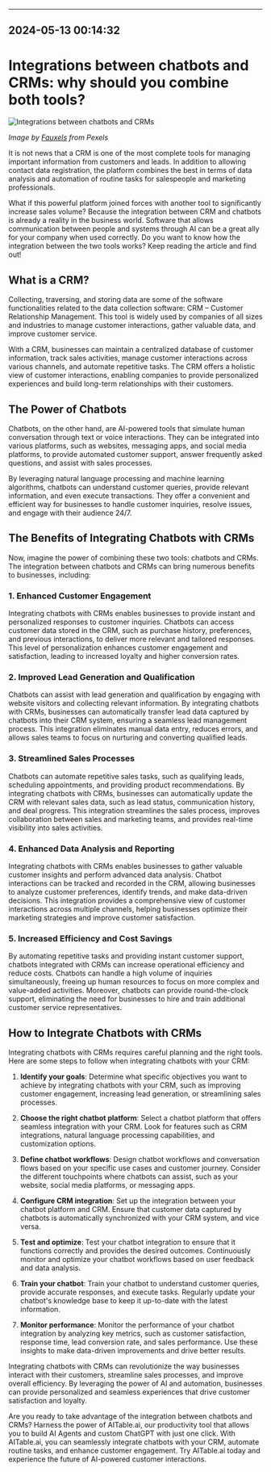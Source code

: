 

---------------------------------------------
2024-05-13 00:14:32
---------------------------------------------

# Integrations between chatbots and CRMs: why should you combine both tools?

![Integrations between chatbots and CRMs](https://images.unsplash.com/photo-1556742528-92e97e4f6c66)

*Image by [Fauxels](https://www.pexels.com/photo/person-working-on-laptop-3194526/) from Pexels*

It is not news that a CRM is one of the most complete tools for managing important information from customers and leads. In addition to allowing contact data registration, the platform combines the best in terms of data analysis and automation of routine tasks for salespeople and marketing professionals.

What if this powerful platform joined forces with another tool to significantly increase sales volume? Because the integration between CRM and chatbots is already a reality in the business world. Software that allows communication between people and systems through AI can be a great ally for your company when used correctly. Do you want to know how the integration between the two tools works? Keep reading the article and find out!

## What is a CRM?

Collecting, traversing, and storing data are some of the software functionalities related to the data collection software: CRM – Customer Relationship Management. This tool is widely used by companies of all sizes and industries to manage customer interactions, gather valuable data, and improve customer service.

With a CRM, businesses can maintain a centralized database of customer information, track sales activities, manage customer interactions across various channels, and automate repetitive tasks. The CRM offers a holistic view of customer interactions, enabling companies to provide personalized experiences and build long-term relationships with their customers.

## The Power of Chatbots

Chatbots, on the other hand, are AI-powered tools that simulate human conversation through text or voice interactions. They can be integrated into various platforms, such as websites, messaging apps, and social media platforms, to provide automated customer support, answer frequently asked questions, and assist with sales processes.

By leveraging natural language processing and machine learning algorithms, chatbots can understand customer queries, provide relevant information, and even execute transactions. They offer a convenient and efficient way for businesses to handle customer inquiries, resolve issues, and engage with their audience 24/7.

## The Benefits of Integrating Chatbots with CRMs

Now, imagine the power of combining these two tools: chatbots and CRMs. The integration between chatbots and CRMs can bring numerous benefits to businesses, including:

### 1. Enhanced Customer Engagement

Integrating chatbots with CRMs enables businesses to provide instant and personalized responses to customer inquiries. Chatbots can access customer data stored in the CRM, such as purchase history, preferences, and previous interactions, to deliver more relevant and tailored responses. This level of personalization enhances customer engagement and satisfaction, leading to increased loyalty and higher conversion rates.

### 2. Improved Lead Generation and Qualification

Chatbots can assist with lead generation and qualification by engaging with website visitors and collecting relevant information. By integrating chatbots with CRMs, businesses can automatically transfer lead data captured by chatbots into their CRM system, ensuring a seamless lead management process. This integration eliminates manual data entry, reduces errors, and allows sales teams to focus on nurturing and converting qualified leads.

### 3. Streamlined Sales Processes

Chatbots can automate repetitive sales tasks, such as qualifying leads, scheduling appointments, and providing product recommendations. By integrating chatbots with CRMs, businesses can automatically update the CRM with relevant sales data, such as lead status, communication history, and deal progress. This integration streamlines the sales process, improves collaboration between sales and marketing teams, and provides real-time visibility into sales activities.

### 4. Enhanced Data Analysis and Reporting

Integrating chatbots with CRMs enables businesses to gather valuable customer insights and perform advanced data analysis. Chatbot interactions can be tracked and recorded in the CRM, allowing businesses to analyze customer preferences, identify trends, and make data-driven decisions. This integration provides a comprehensive view of customer interactions across multiple channels, helping businesses optimize their marketing strategies and improve customer satisfaction.

### 5. Increased Efficiency and Cost Savings

By automating repetitive tasks and providing instant customer support, chatbots integrated with CRMs can increase operational efficiency and reduce costs. Chatbots can handle a high volume of inquiries simultaneously, freeing up human resources to focus on more complex and value-added activities. Moreover, chatbots can provide round-the-clock support, eliminating the need for businesses to hire and train additional customer service representatives.

## How to Integrate Chatbots with CRMs

Integrating chatbots with CRMs requires careful planning and the right tools. Here are some steps to follow when integrating chatbots with your CRM:

1. **Identify your goals**: Determine what specific objectives you want to achieve by integrating chatbots with your CRM, such as improving customer engagement, increasing lead generation, or streamlining sales processes.

2. **Choose the right chatbot platform**: Select a chatbot platform that offers seamless integration with your CRM. Look for features such as CRM integrations, natural language processing capabilities, and customization options.

3. **Define chatbot workflows**: Design chatbot workflows and conversation flows based on your specific use cases and customer journey. Consider the different touchpoints where chatbots can assist, such as your website, social media platforms, or messaging apps.

4. **Configure CRM integration**: Set up the integration between your chatbot platform and CRM. Ensure that customer data captured by chatbots is automatically synchronized with your CRM system, and vice versa.

5. **Test and optimize**: Test your chatbot integration to ensure that it functions correctly and provides the desired outcomes. Continuously monitor and optimize your chatbot workflows based on user feedback and data analysis.

6. **Train your chatbot**: Train your chatbot to understand customer queries, provide accurate responses, and execute tasks. Regularly update your chatbot's knowledge base to keep it up-to-date with the latest information.

7. **Monitor performance**: Monitor the performance of your chatbot integration by analyzing key metrics, such as customer satisfaction, response time, lead conversion rate, and sales performance. Use these insights to make data-driven improvements and drive better results.

Integrating chatbots with CRMs can revolutionize the way businesses interact with their customers, streamline sales processes, and improve overall efficiency. By leveraging the power of AI and automation, businesses can provide personalized and seamless experiences that drive customer satisfaction and loyalty.

Are you ready to take advantage of the integration between chatbots and CRMs? Harness the power of AITable.ai, our productivity tool that allows you to build AI Agents and custom ChatGPT with just one click. With AITable.ai, you can seamlessly integrate chatbots with your CRM, automate routine tasks, and enhance customer engagement. Try AITable.ai today and experience the future of AI-powered customer interactions.